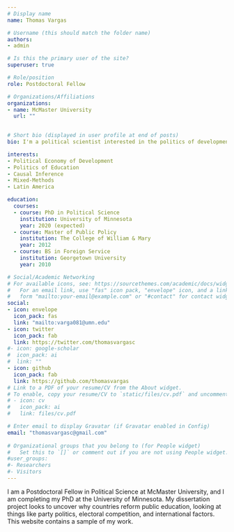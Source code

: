 ```yaml
---
# Display name
name: Thomas Vargas

# Username (this should match the folder name)
authors:
- admin

# Is this the primary user of the site?
superuser: true

# Role/position
role: Postdoctoral Fellow

# Organizations/Affiliations
organizations:
- name: McMaster University
  url: ""
  

# Short bio (displayed in user profile at end of posts)
bio: I'm a political scientist interested in the politics of development, education, and social policy in the developing world.

interests:
- Political Economy of Development
- Politics of Education
- Causal Inference 
- Mixed-Methods 
- Latin America

education:
  courses:
  - course: PhD in Political Science
    institution: University of Minnesota
    year: 2020 (expected)
  - course: Master of Public Policy 
    institution: The College of William & Mary
    year: 2012
  - course: BS in Foreign Service
    institution: Georgetown University
    year: 2010

# Social/Academic Networking
# For available icons, see: https://sourcethemes.com/academic/docs/widgets/#icons
#   For an email link, use "fas" icon pack, "envelope" icon, and a link in the
#   form "mailto:your-email@example.com" or "#contact" for contact widget.
social:
- icon: envelope
  icon_pack: fas
  link: "mailto:varga081@umn.edu"
- icon: twitter
  icon_pack: fab
  link: https://twitter.com/thomasvargasc
#- icon: google-scholar
#  icon_pack: ai
#  link: ""
- icon: github
  icon_pack: fab
  link: https://github.com/thomasvargas
# Link to a PDF of your resume/CV from the About widget.
# To enable, copy your resume/CV to `static/files/cv.pdf` and uncomment the lines below.  
# - icon: cv
#   icon_pack: ai
#   link: files/cv.pdf

# Enter email to display Gravatar (if Gravatar enabled in Config)
email: "thomasvargasc@gmail.com"
  
# Organizational groups that you belong to (for People widget)
#   Set this to `[]` or comment out if you are not using People widget.  
#user_groups:
#- Researchers
#- Visitors
---
```


I am a Postdoctoral Fellow in Political Science at McMaster University, and I am completing my PhD at the University of Minnesota. My dissertation project looks to uncover why countries reform public education, looking at things like party politics, electoral competition, and international factors. This website contains a sample of my work.
